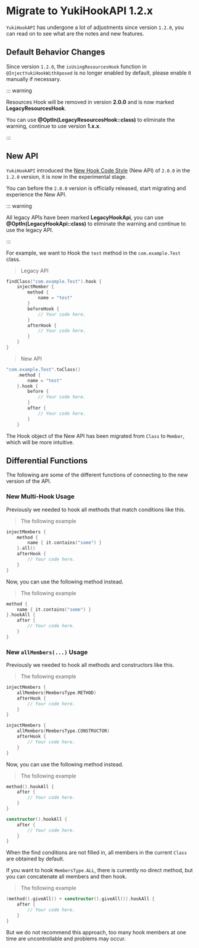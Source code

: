 # Migrate to YukiHookAPI 1.2.x

`YukiHookAPI` has undergone a lot of adjustments since version `1.2.0`, you can read on to see what are the notes and new features.

## Default Behavior Changes

Since version `1.2.0`, the `isUsingResourcesHook` function in `@InjectYukiHookWithXposed` is no longer enabled by default, please enable it manually if necessary.

::: warning

Resources Hook will be removed in version **2.0.0** and is now marked **LegacyResourcesHook**.

You can use **@OptIn(LegacyResourcesHook::class)** to eliminate the warning, continue to use version **1.x.x**.

:::

## New API

`YukiHookAPI` introduced the [New Hook Code Style](https://github.com/fankes/YukiHookAPI/issues/33) (New API) of `2.0.0` in the `1.2.0` version, it is now in the experimental stage.

You can before the `2.0.0` version is officially released, start migrating and experience the New API.

::: warning

All legacy APIs have been marked **LegacyHookApi**, you can use **@OptIn(LegacyHookApi::class)** to eliminate the warning and continue to use the legacy API.

:::

For example, we want to Hook the `test` method in the `com.example.Test` class.

> Legacy API

```kotlin
findClass("com.example.Test").hook {
    injectMember {
        method {
            name = "test"
        }
        beforeHook {
            // Your code here.
        }
        afterHook {
            // Your code here.
        }
    }
}
```

> New API

```kotlin
"com.example.Test".toClass()
    .method {
        name = "test"
    }.hook {
        before {
            // Your code here.
        }
        after {
            // Your code here.
        }
    }
```

The Hook object of the New API has been migrated from `Class` to `Member`, which will be more intuitive.

## Differential Functions

The following are some of the different functions of connecting to the new version of the API.

### New Multi-Hook Usage

Previously we needed to hook all methods that match conditions like this.

> The following example

```kotlin
injectMembers {
    method {
        name { it.contains("some") }
    }.all()
    afterHook {
        // Your code here.
    }
}
```

Now, you can use the following method instead.

> The following example

```kotlin
method {
    name { it.contains("some") }
}.hookAll {
    after {
        // Your code here.
    }
}
```

### New `allMembers(...)` Usage

Previously we needed to hook all methods and constructors like this.

> The following example

```kotlin
injectMembers {
    allMembers(MembersType.METHOD)
    afterHook {
        // Your code here.
    }
}
```

```kotlin
injectMembers {
    allMembers(MembersType.CONSTRUCTOR)
    afterHook {
        // Your code here.
    }
}
```

Now, you can use the following method instead.

> The following example

```kotlin
method().hookAll {
    after {
        // Your code here.
    }
}
```

```kotlin
constructor().hookAll {
    after {
        // Your code here.
    }
}
```

When the find conditions are not filled in, all members in the current `Class` are obtained by default.

If you want to hook `MembersType.ALL`, there is currently no direct method, but you can concatenate all members and then hook.

> The following example

```kotlin
(method().giveAll() + constructor().giveAll()).hookAll {
    after {
        // Your code here.
    }
}
```

But we do not recommend this approach, too many hook members at one time are uncontrollable and problems may occur.